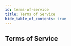 ```yaml
---
id: terms-of-service
title: Terms of Service
hide_table_of_contents: true
---
```


## Terms of Service
